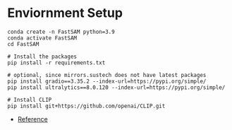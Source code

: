 # Enviornment Setup

```shell
conda create -n FastSAM python=3.9
conda activate FastSAM
cd FastSAM

# Install the packages
pip install -r requirements.txt

# optional, since mirrors.sustech does not have latest packages
pip install gradio==3.35.2 --index-url=https://pypi.org/simple/
pip install ultralytics==8.0.120 --index-url=https://pypi.org/simple/

# Install CLIP
pip install git+https://github.com/openai/CLIP.git
```

- [Reference](https://github.com/CASIA-IVA-Lab/FastSAM#installation)